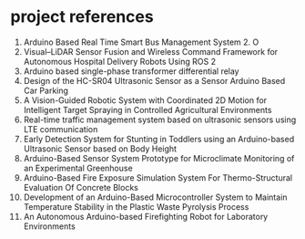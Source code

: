 # project references


1. Arduino Based Real Time Smart Bus Management System 2. O
2. Visual–LiDAR Sensor Fusion and Wireless Command Framework for Autonomous Hospital Delivery Robots Using ROS 2
3. Arduino based single-phase transformer differential relay
4. Design of the HC-SR04 Ultrasonic Sensor as a Sensor Arduino Based Car Parking
5. A Vision-Guided Robotic System with Coordinated 2D Motion for Intelligent Target Spraying in Controlled Agricultural Environments
6. Real-time traffic management system based on ultrasonic sensors using LTE communication
7. Early Detection System for Stunting in Toddlers using an Arduino-based Ultrasonic Sensor based on Body Height
8. Arduino-Based Sensor System Prototype for Microclimate Monitoring of an Experimental Greenhouse
9. Arduino-Based Fire Exposure Simulation System For Thermo-Structural Evaluation Of Concrete Blocks
10. Development of an Arduino-Based Microcontroller System to Maintain Temperature Stability in the Plastic Waste Pyrolysis Process
11. An Autonomous Arduino-based Firefighting Robot for Laboratory Environments
